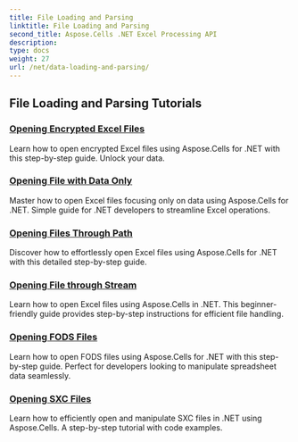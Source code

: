 ```yaml
---
title: File Loading and Parsing
linktitle: File Loading and Parsing
second_title: Aspose.Cells .NET Excel Processing API
description: 
type: docs
weight: 27
url: /net/data-loading-and-parsing/
---
```


## File Loading and Parsing Tutorials
### [Opening Encrypted Excel Files](./opening-encrypted-excel-files/)
Learn how to open encrypted Excel files using Aspose.Cells for .NET with this step-by-step guide. Unlock your data.
### [Opening File with Data Only](./opening-file-with-data-only/)
Master how to open Excel files focusing only on data using Aspose.Cells for .NET. Simple guide for .NET developers to streamline Excel operations.
### [Opening Files Through Path](./opening-files-through-path/)
Discover how to effortlessly open Excel files using Aspose.Cells for .NET with this detailed step-by-step guide.
### [Opening File through Stream](./opening-file-through-stream/)
Learn how to open Excel files using Aspose.Cells in .NET. This beginner-friendly guide provides step-by-step instructions for efficient file handling.
### [Opening FODS Files](./opening-fods-files/)
Learn how to open FODS files using Aspose.Cells for .NET with this step-by-step guide. Perfect for developers looking to manipulate spreadsheet data seamlessly.
### [Opening SXC Files](./opening-sxc-files/)
Learn how to efficiently open and manipulate SXC files in .NET using Aspose.Cells. A step-by-step tutorial with code examples.